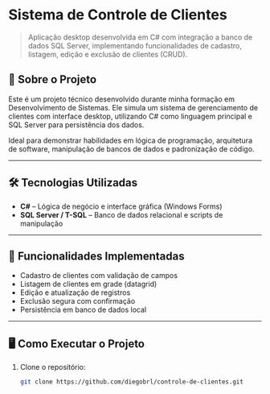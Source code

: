 # Sistema de Controle de Clientes

> Aplicação desktop desenvolvida em C# com integração a banco de dados SQL Server, implementando funcionalidades de cadastro, listagem, edição e exclusão de clientes (CRUD).

## 📌 Sobre o Projeto

Este é um projeto técnico desenvolvido durante minha formação em Desenvolvimento de Sistemas. Ele simula um sistema de gerenciamento de clientes com interface desktop, utilizando C# como linguagem principal e SQL Server para persistência dos dados.

Ideal para demonstrar habilidades em lógica de programação, arquitetura de software, manipulação de bancos de dados e padronização de código.

---

## 🛠️ Tecnologias Utilizadas

- **C#** – Lógica de negócio e interface gráfica (Windows Forms)
- **SQL Server / T-SQL** – Banco de dados relacional e scripts de manipulação
---

## 🧩 Funcionalidades Implementadas

- Cadastro de clientes com validação de campos
- Listagem de clientes em grade (datagrid)
- Edição e atualização de registros
- Exclusão segura com confirmação
- Persistência em banco de dados local

---

## 🖥️ Como Executar o Projeto

1. Clone o repositório:
   ```bash
   git clone https://github.com/diegobrl/controle-de-clientes.git 

